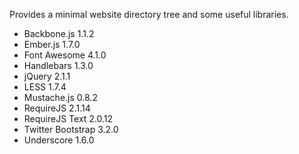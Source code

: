 

Provides a minimal website directory tree and some useful libraries.

* Backbone.js 1.1.2
* Ember.js 1.7.0
* Font Awesome 4.1.0
* Handlebars 1.3.0
* jQuery 2.1.1
* LESS 1.7.4
* Mustache.js 0.8.2
* RequireJS 2.1.14
* RequireJS Text 2.0.12
* Twitter Bootstrap 3.2.0
* Underscore 1.6.0

